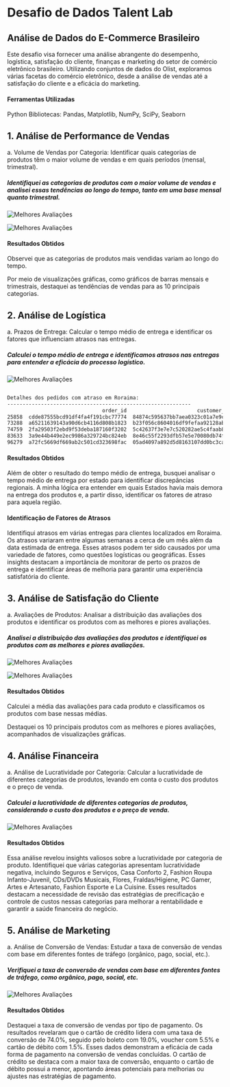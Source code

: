 # Desafio de Dados Talent Lab

## Análise de Dados do E-Commerce Brasileiro 
Este desafio visa fornecer uma análise abrangente do desempenho, logística, satisfação do cliente, finanças e marketing do setor de comércio eletrônico brasileiro. Utilizando conjuntos de dados do Olist, exploramos várias facetas do comércio eletrônico, desde a análise de vendas até a satisfação do cliente e a eficácia do marketing.

#### Ferramentas Utilizadas
Python
Bibliotecas: Pandas, Matplotlib, NumPy, SciPy, Seaborn

## 1. Análise de Performance de Vendas
a. Volume de Vendas por Categoria:  Identificar quais categorias de produtos têm o 
maior volume de vendas e em quais períodos (mensal, trimestral).

##### Identifiquei as categorias de produtos com o maior volume de vendas e analisei essas tendências ao longo do tempo, tanto em uma base mensal quanto trimestral.

![Melhores Avaliações](volumes_vendas.png)

![Melhores Avaliações](trimensal.png)

#### Resultados Obtidos
Observei que as categorias de produtos mais vendidas variam ao longo do tempo.

Por meio de visualizações gráficas, como gráficos de barras mensais e trimestrais, destaquei as tendências de vendas para as 10 principais categorias.

## 2. Análise de Logística
a. Prazos de Entrega: Calcular o tempo médio de entrega e identificar os fatores que 
influenciam atrasos nas entregas.

##### Calculei o tempo médio de entrega e identificamos atrasos nas entregas para entender a eficácia do processo logístico.

![Melhores Avaliações](logistica.png)

````bash

Detalhes dos pedidos com atraso em Roraima:
------------------------------------------------------------
                               order_id                       customer_id  ... customer_city customer_state
25858  cdde87555bcd91df4fa4f191cbc77774  84874c595637bb7aea0323c01a7e9c92  ...     boa vista             RR
73288  a65211639143a90d6cb4116d808b1823  b23f056c8604016df9fefaa92128ab42  ...     boa vista             RR
74759  2fa29503f2ebd9f53deba187160f3202  5c42637f3e7e7c520282ae5c4faab832  ...     boa vista             RR
83633  3a9e44b449e2ec9986a329724bc824eb  8e46c55f2293dfb57e5e70080db74fe9  ...     boa vista             RR
96279  a72fc5669df669ab2c501cd323698fac  05ad4097a892d5d8163107dd0bc3ca2d  ...     boa vista             RR

````

#### Resultados Obtidos
Além de obter o resultado do tempo médio de entrega, busquei analisar o tempo médio de entrega por estado para identificar discrepâncias regionais. A minha lógica era entender em quais Estados havia mais demora na entrega dos produtos e, a partir disso, identificar os fatores de atraso para aquela região. 


#### Identificação de Fatores de Atrasos
Identifiqui atrasos em várias entregas para clientes localizados em Roraima. Os atrasos variaram entre algumas semanas a cerca de um mês além da data estimada de entrega. Esses atrasos podem ter sido causados por uma variedade de fatores, como questões logísticas ou geográficas. Esses insights destacam a importância de monitorar de perto os prazos de entrega e identificar áreas de melhoria para garantir uma experiência satisfatória do cliente.

## 3. Análise de Satisfação do Cliente
a. Avaliações de Produtos: Analisar a distribuição das avaliações dos produtos e 
identificar os produtos com as melhores e piores avaliações.

##### Analisei a distribuição das avaliações dos produtos e identifiquei os produtos com as melhores e piores avaliações.

![Melhores Avaliações](melhoresavaliacoes.png)

![Melhores Avaliações](pioresavaliacoes.png)

#### Resultados Obtidos
Calculei  a média das avaliações para cada produto e classificamos os produtos com base nessas médias.

Destaquei os 10 principais produtos com as melhores e piores avaliações, acompanhados de visualizações gráficas.

## 4. Análise Financeira
a. Análise de Lucratividade por Categoria: Calcular a lucratividade de diferentes 
categorias de produtos, levando em conta o custo dos produtos e o preço de venda.

##### Calculei a lucratividade de diferentes categorias de produtos, considerando o custo dos produtos e o preço de venda.

![Melhores Avaliações](lucratividade.png)


#### Resultados Obtidos
Essa análise revelou insights valiosos sobre a lucratividade por categoria de produto. Identifiquei que várias categorias apresentam lucratividade negativa, incluindo Seguros e Serviços, Casa Conforto 2, Fashion Roupa Infanto-Juvenil, CDs/DVDs Musicais, Flores, Fraldas/Higiene, PC Gamer, Artes e Artesanato, Fashion Esporte e La Cuisine. Esses resultados destacam a necessidade de revisão das estratégias de precificação e controle de custos nessas categorias para melhorar a rentabilidade e garantir a saúde financeira do negócio. 

## 5. Análise de Marketing
a. Análise de Conversão de Vendas: Estudar a taxa de conversão de vendas com base 
em diferentes fontes de tráfego (orgânico, pago, social, etc.).

##### Verifiquei a taxa de conversão de vendas com base em diferentes fontes de tráfego, como orgânico, pago, social, etc.

![Melhores Avaliações](pagamentos.png)

#### Resultados Obtidos
Destaquei a taxa de conversão de vendas por tipo de pagamento. Os resultados revelaram que o cartão de crédito lidera com uma taxa de conversão de 74.0%, seguido pelo boleto com 19.0%, voucher com 5.5% e cartão de débito com 1.5%. Esses dados demonstram a eficácia de cada forma de pagamento na conversão de vendas concluídas. O cartão de crédito se destaca com a maior taxa de conversão, enquanto o cartão de débito possui a menor, apontando áreas potenciais para melhorias ou ajustes nas estratégias de pagamento.





